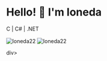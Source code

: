 <h1>Hello! 👋 I'm Ioneda</h1>
<p>C | C# | .NET</p>
<div>
<img align="center" src="https://github-readme-stats.vercel.app/api?username=Ioneda22&show_icons=true&locale=en" alt="Ioneda22" />
<img align="center" src="https://github-readme-stats.vercel.app/api/top-langs?username=Ioneda22&show_icons=true&locale=en&layout=compact" alt="Ioneda22" />
</p>div>
